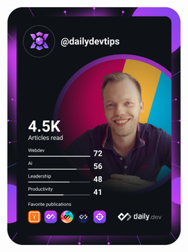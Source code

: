 <!-- <a href="https://app.daily.dev/dunker1304"><img src="https://api.daily.dev/devcards/a6f31a172df14d5c83ec9bb07d739e49.png?r=lzg" width="400" alt="Nguyen Hai Dang's Dev Card"/></a> -->
<a href="https://app.daily.dev/DailyDevTips"><img src="https://github.com/rebelchris/rebelchris/blob/master/devcard.svg" width="400" alt="Chris Bongers's Dev Card"/></a>
